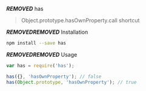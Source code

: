 ***REMOVED*** has

> Object.prototype.hasOwnProperty.call shortcut

***REMOVED******REMOVED*** Installation

```sh
npm install --save has
```

***REMOVED******REMOVED*** Usage

```js
var has = require('has');

has({}, 'hasOwnProperty'); // false
has(Object.prototype, 'hasOwnProperty'); // true
```
